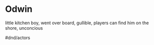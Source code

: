 # Odwin
little kitchen boy, went over board, gullible, players can find him on the shore, unconcious

#dnd/actors